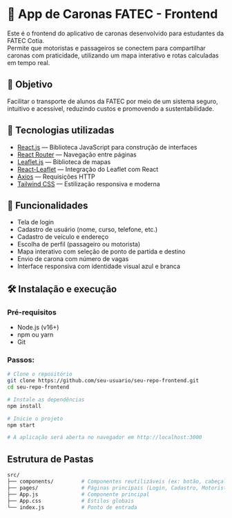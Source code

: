 # 🚗 App de Caronas FATEC - Frontend

Este é o frontend do aplicativo de caronas desenvolvido para estudantes da FATEC Cotia.  
Permite que motoristas e passageiros se conectem para compartilhar caronas com praticidade, utilizando um mapa interativo e rotas calculadas em tempo real.

## 🎯 Objetivo

Facilitar o transporte de alunos da FATEC por meio de um sistema seguro, intuitivo e acessível, reduzindo custos e promovendo a sustentabilidade.

## 🧪 Tecnologias utilizadas

- [React.js](https://reactjs.org/) — Biblioteca JavaScript para construção de interfaces
- [React Router](https://reactrouter.com/) — Navegação entre páginas
- [Leaflet.js](https://leafletjs.com/) — Biblioteca de mapas
- [React-Leaflet](https://react-leaflet.js.org/) — Integração do Leaflet com React
- [Axios](https://axios-http.com/) — Requisições HTTP
- [Tailwind CSS](https://tailwindcss.com/) — Estilização responsiva e moderna

## 📸 Funcionalidades

- Tela de login
- Cadastro de usuário (nome, curso, telefone, etc.)
- Cadastro de veículo e endereço
- Escolha de perfil (passageiro ou motorista)
- Mapa interativo com seleção de ponto de partida e destino
- Envio de carona com número de vagas
- Interface responsiva com identidade visual azul e branca

## 🛠️ Instalação e execução

### Pré-requisitos

- Node.js (v16+)
- npm ou yarn
- Git

### Passos:

```bash
# Clone o repositório
git clone https://github.com/seu-usuario/seu-repo-frontend.git
cd seu-repo-frontend

# Instale as dependências
npm install

# Inicie o projeto
npm start

# A aplicação será aberta no navegador em http://localhost:3000

```
## Estrutura de Pastas
```bash
src/
├── components/         # Componentes reutilizáveis (ex: botão, cabeçalho)
├── pages/              # Páginas principais (Login, Cadastro, Motorista, Passageiro)
├── App.js              # Componente principal
├── App.css             # Estilos globais
└── index.js            # Ponto de entrada
```
